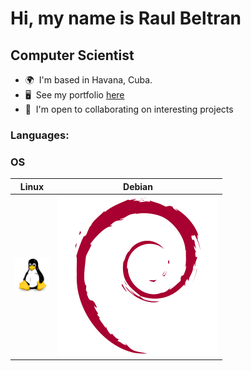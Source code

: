 Hi, my name is Raul Beltran
================================

Computer Scientist
------------------------
* 🌍  I'm based in Havana, Cuba.
* 🖥️  See my portfolio [here](https://rb58853.github.io/CV/)
* 🤝  I'm open to collaborating on interesting projects

### Languages:
 

### OS

| Linux                                                                                                                                                                                                                                                                                           | Debian                                                                                                                                                                                                                                          |
| ----------------------------------------------------------------------------------------------------------------------------------------------------------------------------------------------------------------------------------------------------------------------------------------------- | ----------------------------------------------------------------------------------------------------------------------------------------------------------------------------------------------------------------------------------------------- |
| <a src = "https://www.privacyguides.org/en/os/linux-overview/#:~:text=Linux%20is%20an%20open%2Dsource,computers%20from%20the%20ground%20up."> <img src="https://github.com/devicons/devicon/blob/master/icons/linux/linux-original.svg" title="Linux" alt="Linux" width="55" height="55"/> </a> | <a src = "https://www.privacyguides.org/en/os/linux-overview/#:~:text=Linux%20is%20an%20open%2Dsource,computers%20from%20the%20ground%20up."><img src="https://github.com/devicons/devicon/blob/master/icons/debian/debian-original.svg"/> </a> |
